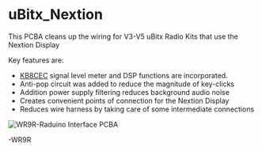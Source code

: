 # uBitx_Nextion
This PCBA cleans up the wiring for V3-V5 uBitx Radio Kits that use the Nextion Display

Key features are:

 - [KB8CEC](https://github.com/phdlee) signal level meter and DSP functions are incorporated.
 - Anti-pop circuit was added to reduce the magnitude of key-clicks
 - Addition power supply filtering reduces background audio noise
 - Creates convenient points of connection for the Nextion Display
 - Reduces wire harness by taking care of some intermediate connections

![WR9R-Raduino Interface PCBA](https://imgur.com/rhA1UcY)

-WR9R

